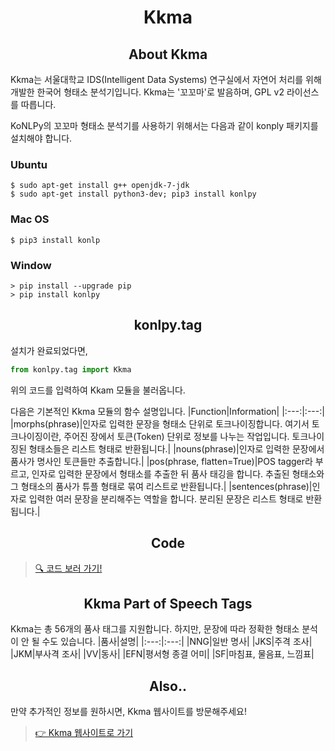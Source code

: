 <h1 align="center">Kkma</h1>


<h2 align="center">About Kkma</h2>

Kkma는 서울대학교 IDS(Intelligent Data Systems) 연구실에서 자연어 처리를 위해 개발한 한국어 형태소 분석기입니다. Kkma는 '꼬꼬마'로 발음하며, GPL v2 라이선스를 따릅니다.

KoNLPy의 꼬꼬마 형태소 분석기를 사용하기 위해서는 다음과 같이 konply 패키지를 설치해야 합니다.

### Ubuntu

```
$ sudo apt-get install g++ openjdk-7-jdk
$ sudo apt-get install python3-dev; pip3 install konlpy
```

### Mac OS

```
$ pip3 install konlp
```

### Window

```
> pip install --upgrade pip
> pip install konlpy
```


<h2 align="center">konlpy.tag</h2>

설치가 완료되었다면,

```python
from konlpy.tag import Kkma
```

위의 코드를 입력하여 Kkam 모듈을 불러옵니다.

다음은 기본적인 Kkma 모듈의 함수 설명입니다.
|Function|Information|
|:---:|:---:|
|morphs(phrase)|인자로 입력한 문장을 형태소 단위로 토크나이징합니다. 여기서 토크나이징이란, 주어진 장에서 토큰(Token) 단위로 정보를 나누는 작업입니다. 토크나이징된 형태소들은 리스트 형태로 반환됩니다.|
|nouns(phrase)|인자로 입력한 문장에서 품사가 명사인 토큰들만 추출합니다.|
|pos(phrase, flatten=True)|POS tagger라 부르고, 인자로 입력한 문장에서 형태소를 추출한 뒤 품사 태깅을 합니다. 추출된 형태소와 그 형태소의 품사가 튜플 형태로 묶여 리스트로 반환됩니다.|
|sentences(phrase)|인자로 입력한 여러 문장을 분리해주는 역할을 합니다. 분리된 문장은 리스트 형태로 반환됩니다.|


<h2 align="center">Code</h2>

 > [🔍 코드 보러 가기!](./codes)


<h2 align="center">Kkma Part of Speech Tags</h2>

Kkma는 총 56개의 품사 태그를 지원합니다. 하지만, 문장에 따라 정확한 형태소 분석이 안 될 수도 있습니다.
|품사|설명|
|:---:|:---:|
|NNG|일반 명사|
|JKS|주격 조사|
|JKM|부사격 조사|
|VV|동사|
|EFN|평서형 종결 어미|
|SF|마침표, 물음표, 느낌표|


<h2 align="center">Also..</h2>

만약 추가적인 정보를 원하시면, Kkma 웹사이트를 방문해주세요!
 > [👉 Kkma 웹사이트로 가기](http://kkma.snu.ac.kr/)
